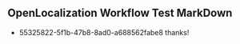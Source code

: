 ## OpenLocalization Workflow Test MarkDown
* 55325822-5f1b-47b8-8ad0-a688562fabe8 thanks!

<!--HONumber=Jul16_HO4-->


